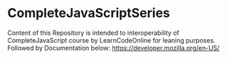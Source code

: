 # CompleteJavaScriptSeries
Content of this Repository is intended to interoperability of CompleteJavaScript course by LearnCodeOnline for leaning purposes.
Followed by Documentation below:
https://developer.mozilla.org/en-US/

# 
